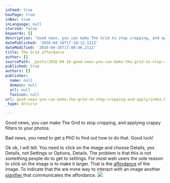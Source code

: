 ```yaml
---
inFeed: true
hasPage: true
inNav: true
inLanguage: null
starred: false
keywords: []
description: "Good news, you can make The Grid to stop cropping, and applying crappy filters to your photos.\_"
datePublished: '2016-04-16T17:10:12.121Z'
dateModified: '2016-04-16T17:08:46.211Z'
title: The Grid affordance
author: []
sourcePath: _posts/2016-04-16-good-news-you-can-make-the-grid-to-stop-cropping-and-apply.md
published: true
authors: []
publisher:
  name: null
  domain: null
  url: null
  favicon: null
url: good-news-you-can-make-the-grid-to-stop-cropping-and-apply/index.html
_type: Article

---
```

Good news, you can make The Grid to stop cropping, and applying crappy filters to your photos. 

Bad news, you need to get a PhD to find out how to do that. Good luck!

Ok ok, I will tell. You need to click on the image and choose Details, yes Details, not Settings or Options, Details. The problem is that this is not something people do to get to settings. For most web users the sole reason to click on the image is to make it larger. That is the [affordance][0] of the image. To indicate that the are more way to interact with an image another [signifier ][1]that communicates the affordance.
![](https://the-grid-user-content.s3-us-west-2.amazonaws.com/903913f3-0087-4f9a-ad8b-49089b9f58b2.jpg)

[0]: http://www.jnd.org/dn.mss/affordances_and.html
[1]: https://www.nngroup.com/articles/user-mistakes/